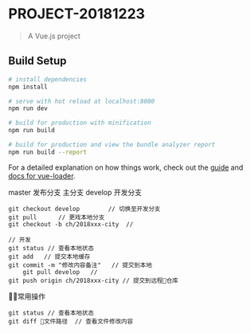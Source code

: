 # PROJECT-20181223

> A Vue.js project

## Build Setup

``` bash
# install dependencies
npm install

# serve with hot reload at localhost:8080
npm run dev

# build for production with minification
npm run build

# build for production and view the bundle analyzer report
npm run build --report
```

For a detailed explanation on how things work, check out the [guide](http://vuejs-templates.github.io/webpack/) and [docs for vue-loader](http://vuejs.github.io/vue-loader).


master 发布分支 主分支
develop 开发分支
    
    git checkout develop        // 切换至开发分支
    git pull      // 更戏本地分支
    git checkout -b ch/2018xxx-city  // 

    // 开发 
    git status // 查看本地状态
    git add   // 提交本地缓存
    git commit -m "修改内容备注"   // 提交到本地
        git pull develop   // 
    git push origin ch/2018xxx-city // 提交到远程仓库
    

常用操作

    git status // 查看本地状态
    git diff 文件路径  // 查看文件修改内容